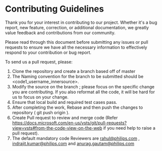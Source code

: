 # Contributing Guidelines

Thank you for your interest in contributing to our project. Whether it's a bug report, new feature, correction, or additional documentation, we greatly value feedback and contributions from our community.

Please read through this document before submitting any issues or pull requests to ensure we have all the necessary information to effectively respond to your contribution or bug report.


To send us a pull request, please:

1. Clone the repository and create a branch based off of master
2. The Naming convention for the branch to be submitted should be <code1_username_innersource>.
3. Modify the source on the branch ; please focus on the specific change you are contributing. If you also reformat all the code, it will be hard for us to focus on your change.
4. Ensure that local build and required test cases pass.
5. After completing the work, Rebase and then push the changes to repository ( git push origin <your branch>).
6. Create Pull request to review and merge code (Refer https://docs.microsoft.com/en-us/vsts/git/pull-requests?view=vsts#from-the-code-view-on-the-web if you need help to raise a pull request).
7. The default mandatory code Reviewers are rahul@philips.com , indrajit.kumar@philips.com and anurag.gautam@philips.com




